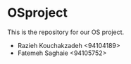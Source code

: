 # OSproject
This is the repository for our OS project.
* Razieh Kouchakzadeh <94104189>
* Fatemeh Saghaie <94105752>
